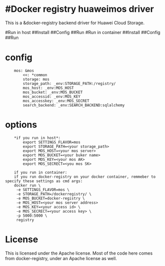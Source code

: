 #Docker registry huaweimos driver
=
This is a &docker-registry backend driver for Huawei Cloud Storage.

#Run in host
##Install
##Config
##Run
#Run in container
##Install
##Config
##Run



config
=========
        mos: &mos
            <<: *common 
            storage: mos
            storage_path: _env:STORAGE_PATH:/registry/
            mos_host: _env:MOS_HOST
            mos_bucket: _env:MOS_BUCKET
            mos_accessid: _env:MOS_KEY
            mos_accesskey: _env:MOS_SECRET
            search_backend: _env:SEARCH_BACKEND:sqlalchemy
    
options
=========
        *if you run in host*:
            export SETTINGS_FLAVOR=mos
            export STORAGE_PATH=<your storage_path>
            export MOS_HOST=<your mos server>
            export MOS_BUCKET=<your buker name>
            export MOS_KEY=<your mos AK>
            export MOS_SECRECT=<you mos SK>

        if you run in container:
        if you run docker-registry on your docker container, remmeber to specify these settings as cmd args:
        docker run \
         -e SETTINGS_FLAVOR=mos \
         -e STORAGE_PATH=/dockerregistry/ \
         -e MOS_BUCKET=docker-registry \
         -e MOS_HOST=<your mos server address>
         -e MOS_KEY=<your access id> \
         -e MOS_SECRECT=<your access key> \
         -p 5000:5000 \
         registry
    
License
=========
This is licensed under the Apache license. Most of the code here comes from docker-registry, under an Apache license as well.
    
